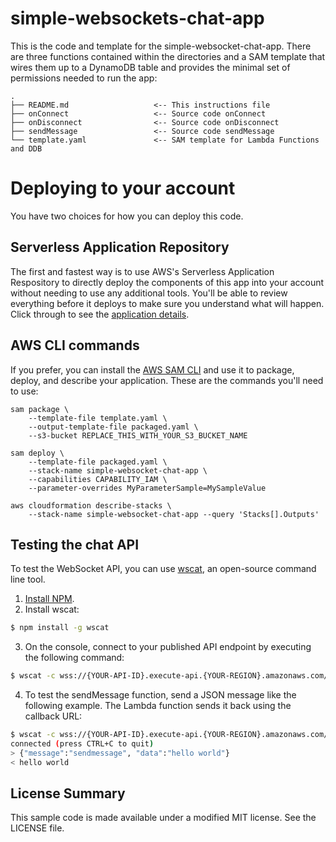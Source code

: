 # simple-websockets-chat-app

This is the code and template for the simple-websocket-chat-app.  There are three functions contained within the directories and a SAM template that wires them up to a DynamoDB table and provides the minimal set of permissions needed to run the app:

```
.
├── README.md                   <-- This instructions file
├── onConnect                   <-- Source code onConnect
├── onDisconnect                <-- Source code onDisconnect
├── sendMessage                 <-- Source code sendMessage
└── template.yaml               <-- SAM template for Lambda Functions and DDB
```


# Deploying to your account

You have two choices for how you can deploy this code.

## Serverless Application Repository

The first and fastest way is to use AWS's Serverless Application Respository to directly deploy the components of this app into your account without needing to use any additional tools. You'll be able to review everything before it deploys to make sure you understand what will happen.  Click through to see the [application details](https://serverlessrepo.aws.amazon.com/applications/arn:aws:serverlessrepo:us-east-1:729047367331:applications~simple-websockets-chat-app).

## AWS CLI commands

If you prefer, you can install the [AWS SAM CLI](https://docs.aws.amazon.com/serverless-application-model/latest/developerguide/serverless-sam-cli-install.html) and use it to package, deploy, and describe your application.  These are the commands you'll need to use:

```
sam package \
    --template-file template.yaml \
    --output-template-file packaged.yaml \
    --s3-bucket REPLACE_THIS_WITH_YOUR_S3_BUCKET_NAME

sam deploy \
    --template-file packaged.yaml \
    --stack-name simple-websocket-chat-app \
    --capabilities CAPABILITY_IAM \
    --parameter-overrides MyParameterSample=MySampleValue

aws cloudformation describe-stacks \
    --stack-name simple-websocket-chat-app --query 'Stacks[].Outputs'
```

## Testing the chat API

To test the WebSocket API, you can use [wscat](https://github.com/websockets/wscat), an open-source command line tool.

1. [Install NPM](https://www.npmjs.com/get-npm).
2. Install wscat:
``` bash
$ npm install -g wscat
```
3. On the console, connect to your published API endpoint by executing the following command:
``` bash
$ wscat -c wss://{YOUR-API-ID}.execute-api.{YOUR-REGION}.amazonaws.com/{STAGE}
```
4. To test the sendMessage function, send a JSON message like the following example. The Lambda function sends it back using the callback URL: 
``` bash
$ wscat -c wss://{YOUR-API-ID}.execute-api.{YOUR-REGION}.amazonaws.com/prod
connected (press CTRL+C to quit)
> {"message":"sendmessage", "data":"hello world"}
< hello world
```

## License Summary

This sample code is made available under a modified MIT license. See the LICENSE file.
